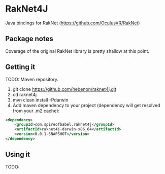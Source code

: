 RakNet4J
========

Java bindings for RakNet (https://github.com/OculusVR/RakNet)

Package notes
------------------------------------------
Coverage of the original RakNet library is pretty shallow at this point.

Getting it
------------------------------------------
TODO: Maven repository.

1. git clone https://github.com/hebenon/raknet4j.git
2. cd raknet4j
3. mvn clean install -Pdarwin
4. Add maven dependency to your project (dependency will get resolved from your .m2 cache):

```xml
<dependency>
    <groupId>com.spireofbabel.raknet4j</groupId>
    <artifactId>raknet4j-darwin-x86_64</artifactId>
    <version>0.0.1-SNAPSHOT</version>
</dependency>
```

Using it
------------------------------------------
TODO:
